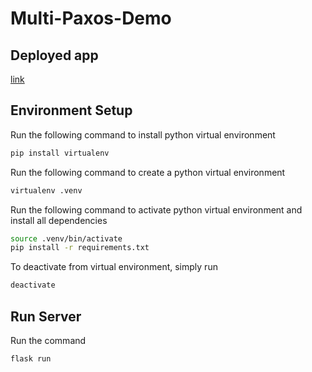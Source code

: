 # Multi-Paxos-Demo

## Deployed app
[link](https://multipaxosdemo.fly.dev/)
## Environment Setup
Run the following command to install python virtual environment
```sh
pip install virtualenv
```

Run the following command to create a python virtual environment
```sh
virtualenv .venv
```

Run the following command to activate python virtual environment and install all dependencies
```sh
source .venv/bin/activate
pip install -r requirements.txt
```

To deactivate from virtual environment, simply run
```sh
deactivate
```

## Run Server
Run the command
```sh
flask run
```
